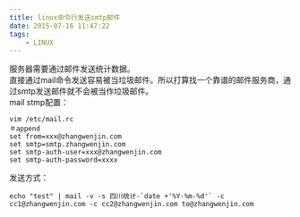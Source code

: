 ```yaml
---
title: linux命令行发送smtp邮件
date: 2015-07-16 11:47:22
tags:
    - LINUX
---
```


服务器需要通过邮件发送统计数据。  
直接通过mail命令发送容易被当垃圾邮件。所以打算找一个靠谱的邮件服务商，通过smtp发送邮件就不会被当作垃圾邮件。  
mail stmp配置：
```shell
vim /etc/mail.rc
＃append
set from=xxx@zhangwenjin.com
set smtp=smtp.zhangwenjin.com
set smtp-auth-user=xxx@zhangwenjin.com
set smtp-auth-password=xxxx
```
发送方式：
```shell
echo "test" | mail -v -s 四川统计-`date +'%Y-%m-%d'` -c cc1@zhangwenjin.com -c cc2@zhangwenjin.com to@zhangwenjin.com
```
 
